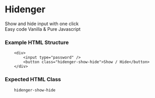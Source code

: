 # Hidenger

Show and hide input with one click  
Easy code Vanilla & Pure Javascript     

### Example HTML Structure

```
    <div>
        <input type="password" />
        <button class="hidenger-show-hide">Show / Hide</button>
    </div>
```
### Expected HTML Class

```
    hidenger-show-hide
```

